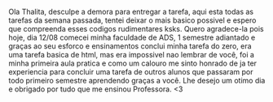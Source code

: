 Ola Thalita, desculpe a demora para entregar a tarefa, aqui esta todas as tarefas da semana passada, tentei deixar o mais basico possivel e espero que compreenda esses codigos rudimentares ksks. Quero agradece-la pois hoje, dia 12/08 comecei minha faculdade de ADS, 1 semestre adiantado e graças ao seu esforco e ensinamentos conclui minha tarefa do zero, era uma tarefa basica de html, mas era impossivel nao lembrar de você, foi a minha primeira aula pratica e como um calouro me sinto honrado de ja ter experiencia para concluir uma tarefa de outros alunos que passaram por todo primeiro semestre aprendendo graças a você. Lhe desejo um otimo dia e obrigado por tudo que me ensinou Professora. <3
